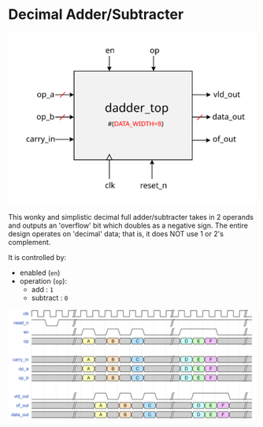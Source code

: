 # Decimal Adder/Subtracter

![alt text](./docs/block_diagram.svg "Block Diagram")


This wonky and simplistic decimal full adder/subtracter takes in 2 operands and outputs an 'overflow' bit which doubles as a negative sign.
The entire design operates on 'decimal' data; that is, it does NOT use 1 or 2's complement.

It is controlled by:
- enabled (`en`)
- operation (`op`):
  - add : `1`
  - subtract : `0`
 
![alt text](./docs/timing_diagram.png "Timing Diagram")
